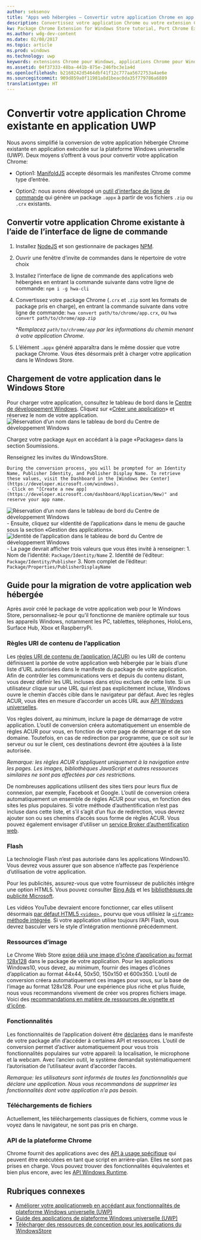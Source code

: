 ```yaml
---
author: seksenov
title: "Apps web hébergées – Convertir votre application Chrome en app UWP"
description: Convertissez votre application Chrome ou votre extension Chrome en application de plateforme Windows universelle (UWP) pour le WindowsStore.
kw: Package Chrome Extension for Windows Store tutorial, Port Chrome Extension to Windows 10, How to convert Chrome App to Windows, How to add Chrome Extension to Windows Store, hwa-cli, Hosted Web Apps Command Line Interface CLI Tool, Install Chrome Extension on Windows 10 Device, convert .crx to .AppX
ms.author: wdg-dev-content
ms.date: 02/08/2017
ms.topic: article
ms.prod: windows
ms.technology: uwp
keywords: extensions Chrome pour Windows, applications Chrome pour Windows, hwa-cli, convertir .crx en .AppX
ms.assetid: 04f37333-48ba-441b-875e-246fbc3e1a4d
ms.openlocfilehash: b2168242d5464dbf41f12c777aa5672753a4ae6e
ms.sourcegitcommit: 909d859a0f11981a8d1beac0da35f779786a6889
translationtype: HT
---
```

# <a name="convert-your-existing-chrome-app-to-a-uwp-app"></a>Convertir votre application Chrome existante en application UWP

Nous avons simplifié la conversion de votre application hébergée Chrome existante en application exécutée sur la plateforme Windows universelle (UWP). Deux moyens s’offrent à vous pour convertir votre application Chrome:

- Option1: [ManifoldJS](http://manifoldjs.com/) accepte désormais les manifestes Chrome comme type d’entrée. 

- Option2: nous avons développé un [outil d’interface de ligne de commande](https://github.com/MicrosoftEdge/hwa-cli) qui génère un package `.appx` à partir de vos fichiers `.zip` ou `.crx` existants.

## <a name="convert-your-existing-chrome-app-using-the-command-line-interface"></a>Convertir votre application Chrome existante à l’aide de l’interface de ligne de commande

1. Installez [NodeJS](https://nodejs.org/en/) et son gestionnaire de packages [NPM](https://www.npmjs.com/). 


2. Ouvrir une fenêtre d’invite de commandes dans le répertoire de votre choix


3. Installez l’interface de ligne de commande des applications web hébergées en entrant la commande suivante dans votre ligne de commande: `npm i -g hwa-cli`

4. Convertissez votre package Chrome (`.crx` et `.zip` sont les formats de package pris en charge), en entrant la commande suivante dans votre ligne de commande: `hwa convert path/to/chrome/app.crx`, ou `hwa convert path/to/chrome/app.zip`

    **Remplacez `path/to/chrome/app` par les informations du chemin menant à votre application Chrome.*
    
5. L’élément `.appx` généré apparaîtra dans le même dossier que votre package Chrome. Vous êtes désormais prêt à charger votre application dans le Windows Store. 

## <a name="uploading-your-app-to-the-windows-store"></a>Chargement de votre application dans le Windows Store

Pour charger votre application, consultez le tableau de bord dans le [Centre de développement Windows](https://developer.microsoft.com/windows). Cliquez sur «[Créer une application](https://developer.microsoft.com/dashboard/Application/New)» et réservez le nom de votre application.
![Réservation d’un nom dans le tableau de bord du Centre de développement Windows](images/hwa-to-uwp/reserve_a_name.png)


Chargez votre package `AppX` en accédant à la page «Packages» dans la section Soumissions.

Renseignez les invites du WindowsStore.

    During the conversion process, you will be prompted for an Identity Name, Publisher Identity, and Publisher Display Name. To retrieve these values, visit the Dashboard in the [Windows Dev Center](https://developer.microsoft.com/windows).
    - Click on "[Create a new app](https://developer.microsoft.com/dashboard/Application/New)" and reserve your app name.
![Réservation d’un nom dans le tableau de bord du Centre de développement Windows](images/hwa-to-uwp/reserve_a_name.png)
    - Ensuite, cliquez sur «Identité de l’application» dans le menu de gauche sous la section «Gestion des applications».
    ![Identité de l’application dans le tableau de bord du Centre de développement Windows](images/hwa-to-uwp/app_identity.png)
    - La page devrait afficher trois valeurs que vous êtes invité à renseigner: 
        1. Nom de l’identité: `Package/Identity/Name`
        2. Identité de l’éditeur: `Package/Identity/Publisher`
        3. Nom complet de l’éditeur: `Package/Properties/PublisherDisplayName`


## <a name="guide-for-migrating-your-hosted-web-app"></a>Guide pour la migration de votre application web hébergée

Après avoir créé le package de votre application web pour le Windows Store, personnalisez-le pour qu’il fonctionne de manière optimale sur tous les appareils Windows, notamment les PC, tablettes, téléphones, HoloLens, Surface Hub, Xbox et RaspberryPi.

### <a name="application-content-uri-rules"></a>Règles URI de contenu de l’application

Les [règles URI de contenu de l’application (ACUR)](./hwa-access-features.md) ou les URI de contenu définissent la portée de votre application web hébergée par le biais d’une liste d’URL autorisées dans le manifeste du package de votre application. Afin de contrôler les communications vers et depuis du contenu distant, vous devez définir les URL incluses dans et/ou exclues de cette liste. Si un utilisateur clique sur une URL qui n’est pas explicitement incluse, Windows ouvre le chemin d’accès cible dans le navigateur par défaut. Avec les règles ACUR, vous êtes en mesure d’accorder un accès URL aux [API Windows universelles](https://msdn.microsoft.com/library/windows/apps/br211377.aspx).

Vos règles doivent, au minimum, inclure la page de démarrage de votre application. L’outil de conversion créera automatiquement un ensemble de règles ACUR pour vous, en fonction de votre page de démarrage et de son domaine. Toutefois, en cas de redirection par programme, que ce soit sur le serveur ou sur le client, ces destinations devront être ajoutées à la liste autorisée.

*Remarque: les règles ACUR s’appliquent uniquement à la navigation entre les pages. Les images, bibliothèques JavaScript et autres ressources similaires ne sont pas affectées par ces restrictions.*

De nombreuses applications utilisent des sites tiers pour leurs flux de connexion, par exemple, Facebook et Google. L’outil de conversion créera automatiquement un ensemble de règles ACUR pour vous, en fonction des sites les plus populaires. Si votre méthode d’authentification n’est pas incluse dans cette liste, et s’il s’agit d’un flux de redirection, vous devrez ajouter son ou ses chemins d’accès sous forme de règles ACUR. Vous pouvez également envisager d’utiliser un [service Broker d’authentification web](./hwa-access-features.md).

### <a name="flash"></a>Flash

La technologie Flash n’est pas autorisée dans les applications Windows10. Vous devrez vous assurer que son absence n’affecte pas l’expérience d’utilisation de votre application.

Pour les publicités, assurez-vous que votre fournisseur de publicités intègre une option HTML5. Vous pouvez consulter [Bing Ads](https://bingads.microsoft.com/) et les [bibliothèques de publicité Microsoft](../monetize/display-ads-in-your-app.md). 

Les vidéos YouTube devraient encore fonctionner, car elles utilisent désormais [par défaut HTML5 `<video>`,](http://youtube-eng.blogspot.com/2015/01/youtube-now-defaults-to-html5_27.html), pourvu que vous utilisiez la [`<iframe>` méthode intégrée](https://developers.google.com/youtube/iframe_api_reference). Si votre application utilise toujours l’API Flash, vous devrez basculer vers le style d’intégration mentionné précédemment.

### <a name="image-assets"></a>Ressources d’image

Le Chrome Web Store [exige déjà une image d’icône d’application au format 128x128](https://developer.chrome.com/webstore/images) dans le package de votre application. Pour les applications Windows10, vous devez, au minimum, fournir des images d’icônes d’application au format 44x44, 50x50, 150x150 et 600x350. L’outil de conversion créera automatiquement ces images pour vous, sur la base de l’image au format 128x128. Pour une expérience plus riche et plus fluide, nous vous recommandons vivement de créer vos propres fichiers image. Voici des [recommandations en matière de ressources de vignette et d’icône](https://msdn.microsoft.com/library/windows/apps/mt412102.aspx).

### <a name="capabilities"></a>Fonctionnalités

Les fonctionnalités de l’application doivent être [déclarées](https://msdn.microsoft.com/windows/uwp/packaging/app-capability-declarations) dans le manifeste de votre package afin d’accéder à certaines API et ressources. L’outil de conversion permet d’activer automatiquement pour vous trois fonctionnalités populaires sur votre appareil: la localisation, le microphone et la webcam. Avec l’ancien outil, le système demandait systématiquement l’autorisation de l’utilisateur avant d’accorder l’accès.

*Remarque: les utilisateurs sont informés de toutes les fonctionnalités que déclare une application. Nous vous recommandons de supprimer les fonctionnalités dont votre application n’a pas besoin.*

### <a name="file-downloads"></a>Téléchargements de fichiers

Actuellement, les téléchargements classiques de fichiers, comme vous le voyez dans le navigateur, ne sont pas pris en charge.

### <a name="chrome-platform-apis"></a>API de la plateforme Chrome

Chrome fournit des applications avec des [API à usage spécifique](https://developer.chrome.com/apps/api_index) qui peuvent être exécutées en tant que script en arrière-plan. Elles ne sont pas prises en charge. Vous pouvez trouver des fonctionnalités équivalentes et bien plus encore, avec les [API Windows Runtime](https://msdn.microsoft.com/library/windows/apps/br211377.aspx).

## <a name="related-topics"></a>Rubriques connexes

- [Améliorer votre applicationweb en accédant aux fonctionnalités de plateforme Windows universelle (UWP)](./hwa-access-features.md)
- [Guide des applications de plateforme Windows universelle (UWP)](http://go.microsoft.com/fwlink/p/?LinkID=397871)
- [Télécharger des ressources de conception pour les applications du WindowsStore](https://msdn.microsoft.com/library/windows/apps/xaml/bg125377.aspx)

